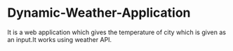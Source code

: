 # Dynamic-Weather-Application
It is a web application which gives the temperature of city which is given as an input.It works using weather API.
